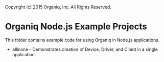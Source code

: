 Copyright (c) 2015 Organiq, Inc. All Rights Reserved.

# Organiq Node.js Example Projects

This folder contains example code for using Organiq in Node.js applications.

* allinone - Demonstrates creation of Device, Driver, and Client in a single application.
